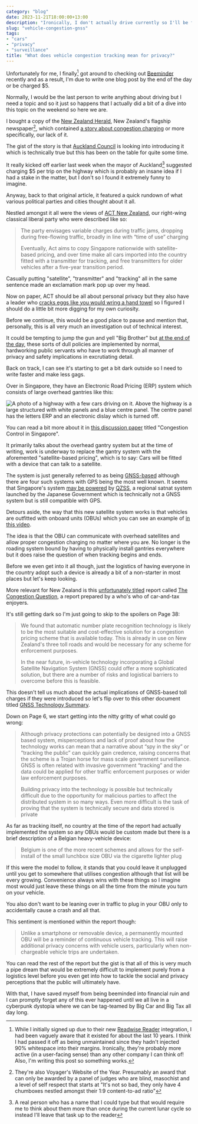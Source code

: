 ```yaml
---
category: "blog"
date: 2023-11-21T18:00:00+13:00
description: "Ironically, I don't actually drive currently so I'll be fine"
slug: "vehicle-congestion-gnss"
tags:
- "cars"
- "privacy"
- "surveillance"
title: "What does vehicle congestion tracking mean for privacy?"
---
```


Unfortunately for me, I finally[^1] got around to checking out [Beeminder](https://www.beeminder.com) recently and as a result, I'm due to write one blog post by the end of the day or be charged $5.

Normally, I would be the last person to write anything about driving but I need a topic and so it just so happens that I actually did a bit of a dive into this topic on the weekend so here we are.

I bought a copy of the [New Zealand Herald](https://nzherald.co.nz), New Zealand's flagship newspaper[^2], which contained [a story about congestion charging](https://www.nzherald.co.nz/nz/congestion-charging-everything-you-need-to-know-including-when-the-latest-plans-could-hit-motorists-in-the-pocket/7AIPZTAXYBDGZGERDGYVWL66R4/) or more specifically, our lack of it.

The gist of the story is that [Auckland Council](https://www.aucklandcouncil.govt.nz/Pages/default.aspx) is looking into introducing it which is technically true but this has been on the table for quite some time.

It really kicked off earlier last week when the mayor of Auckland[^3] suggested charging $5 per trip on the highway which is probably an insane idea if I had a stake in the matter, but I don't so I found it extremely funny to imagine.

Anyway, back to that original article, it featured a quick rundown of what various political parties and cities thought about it all.

Nestled amongst it all were the views of [ACT New Zealand](https://en.wikipedia.org/wiki/ACT_New_Zealand), our right-wing classical liberal party who were described like so:

> The party envisages variable charges during traffic jams, dropping during free-flowing traffic, broadly in line with “time of use” charging
>
> Eventually, Act aims to copy Singapore nationwide with satellite-based pricing, and over time make all cars imported into the country fitted with a transmitter for tracking, and free transmitters for older vehicles after a five-year transition period.

Casually putting "satellite", "transmitter" and "tracking" all in the same sentence made an exclamation mark pop up over my head.

Now on paper, ACT should be all about personal privacy but they also have a leader who [cracks eggs like you would wring a hand towel](https://d3unuz0h0mttub.cloudfront.net/s3/digital-cougar-assets/nznow/2021/01/29/1611872881760_ZW0421DavidSeymour074A9642.jpg?width=922&height=&mode=crop&anchor=topcenter&quality=75) so I figured I should do a little bit more digging for my own curiosity.

Before we continue, this would be a good place to pause and mention that, personally, this is all very much an investigation out of technical interest.

It could be tempting to jump the gun and yell "Big Brother" but [at the end of the day](https://youtu.be/B811XSGf--A?t=45), these sorts of dull policies are implemented by normal, hardworking public servants who have to work through all manner of privacy and safety implications in excrutiating detail.

Back on track, I can see it's starting to get a bit dark outside so I need to write faster and make less gags.

Over in Singapore, they have an Electronic Road Pricing (ERP) system which consists of large overhead gantries like this:

![A photo of a highway with a few cars driving on it. Above the highway is a large structured with white panels and a blue centre panel. The centre panel has the letters ERP and an electronic dislay which is turned off.](https://upload.wikimedia.org/wikipedia/commons/1/1e/Fort_Canning_Tunnel_02.JPG)

You can read a bit more about it in [this discussion paper](https://www.itf-oecd.org/sites/default/files/docs/congestion-control-singapore.pdf) titled "Congestion Control in Singapore".

It primarily talks about the overhead gantry system but at the time of writing, work is underway to replace the gantry system with the aforemented "satellite-based pricing", which is to say: Cars will be fitted with a device that can talk to a satellite.

The system is just generally referred to as being [GNSS-based](https://en.wikipedia.org/wiki/Satellite_navigation) although there are four such systems with GPS being the most well known. It seems that Singapore's system [may be powered](https://qzss.go.jp/en/overview/downloads/movie_qzss.html) by [QZSS](https://en.wikipedia.org/wiki/Quasi-Zenith_Satellite_System), a regional satnat system launched by the Japanese Government which is technically not a GNSS system but is still compatible with GPS.

Detours aside, the way that this new satellite system works is that vehicles are outfitted with onboard units (OBUs) which you can see an example of [in this video](https://youtu.be/KZPYTa6Ox-4).

The idea is that the OBU can communicate with overhead satellites and allow proper congestion charging no matter where you are. No longer is the roading system bound by having to physically install gantries everywhere but it does raise the question of when tracking begins and ends.

Before we even get into it all though, just the logistics of having everyone in the country adopt such a device is already a bit of a non-starter in most places but let's keep looking.

More relevant for New Zealand is this [unfortunately titled](https://en.wikipedia.org/wiki/Jewish_question) report called [The Congestion Question](https://www.transport.govt.nz/assets/Uploads/Report/The-Congestion-Question-Report.pdf), a report prepared by a who's who of car-and-tax enjoyers.

It's still getting dark so I'm just going to skip to the spoilers on Page 38:

> We found that automatic number plate recognition technology is likely to be the most suitable and cost-effective solution for a congestion pricing scheme that is available today. This is already in use on New Zealand's three toll roads and would be necessary for any scheme for enforcement purposes.
>
> In the near future, in-vehicle technology incorporating a Global Satellite Navigation System (GNSS) could offer a more sophisticated solution, but there are a number of risks and logistical barriers to overcome before this is feasible.

This doesn't tell us much about the actual implications of GNSS-based toll charges if they were introduced so let's flip over to this other document titled [GNSS Technology Summary](https://www.transport.govt.nz/assets/Uploads/Paper/GNSSTechnologyAssessment.pdf).

Down on Page 6, we start getting into the nitty gritty of what could go wrong:

> Although privacy protections can potentially be designed into a GNSS based system, misperceptions and lack of proof about how the technology works can mean that a narrative about “spy in the sky” or “tracking the public” can quickly gain credence, raising concerns that the scheme is a Trojan horse for mass scale government surveillance. GNSS is often related with invasive government “tracking” and the data could be applied for other traffic enforcement purposes or wider law enforcement purposes.
>
> Building privacy into the technology is possible but technically difficult due to the opportunity for malicious parties to affect the distributed system in so many ways. Even more difficult is the task of proving that the system is technically secure and data stored is private

As far as tracking itself, no country at the time of the report had actually implemented the system so any OBUs would be custom made but there is a brief description of a Belgian heavy-vehicle device:

> Belgium is one of the more recent schemes and allows for the self-install of the small lunchbox size OBU via the cigarette lighter plug

If this were the model to follow, it stands that you could leave it unplugged until you get to somewhere that utilises congestion although that list will be every growing. Convenience always wins with these things so I imagine most would just leave these things on all the time from the minute you turn on your vehicle.

You also don't want to be leaning over in traffic to plug in your OBU only to accidentally cause a crash and all that.

This sentiment is mentioned within the report though:

> Unlike a smartphone or removable device, a permanently mounted OBU will be a reminder of continuous vehicle tracking. This will raise additional privacy concerns with vehicle users, particularly when non-chargeable vehicle trips are undertaken.

You can read the rest of the report but the gist is that all of this is very much a pipe dream that would be extremely difficult to implement purely from a logistics level before you even get into how to tackle the social and privacy perceptions that the public will ultimately have.

With that, I have saved myself from being beeminded into financial ruin and I can promptly forget any of this ever happened until we all live in a cyberpunk dystopia where we can be tag-teamed by Big Car and Big Tax all day long.

[^1]: While I initially signed up due to their new [Readwise Reader](https://blog.beeminder.com/readwise/) integration, I had been vaguely aware that it existed for about the last 10 years. I think I had passed it off as being unmaintained since they hadn't injected 90% whitespace into their margins. Ironically, they're probably more active (in a user-facing sense) than any other company I can think of! Also, I'm writing this post so something works.

[^2]: They're also Voyager's Website of the Year. Presumably an award that can only be awarded by a panel of judges who are blind, masochist and a level of self respect that starts at "It's not so bad, they only have 4 chumboxes nestled amongst their 1:9 content-to-ad ratio"

[^3]: A real person who has a name that I could type but that would require me to think about them more than once during the current lunar cycle so instead I'll leave that task up to the reader